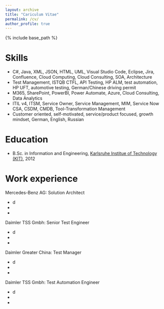 ```yaml
---
layout: archive
title: "Cariculum Vitae"
permalink: /cv/
author_profile: true
---
```


{% include base_path %}

Skills
======
* C#, Java, XML, JSON, HTML, UML, Visual Studio Code, Eclipse, Jira, Confluence, Cloud Computing, Cloud Consulting, SOA, Architecture
* Test Management, ISTQB CTFL, API Testing, HP ALM, test automation, HP UFT, automotive testing, German/Chinese driving permit   
* M365, SharePoint, PowerBI, Power Automate, Azure, Cloud Consulting, Data Analytics
* ITIL v4, ITSM, Service Owner, Service Management, MIM, Service Now CSA, CSDM, CMDB, Tool-Transformation Management
* Customer oriented, self-motivated, service/product focused, growth mindset, German, English, Russian

Education
======
* B.Sc. in Information and Engineering, [Karlsruhe Institue of Technology (KIT)](https://www.kit.edu/english/, "Karlsruhe Institute of Technology"), 2012
  
 
 Work experience
======
Mercedes-Benz AG: Solution Architect
  * d
  * 
  * 

Daimler TSS Gmbh: Senior Test Engineer
  * d
  * 
  * 
  
Daimler Greater China: Test Manager
  * d
  * 
  * 

Daimler TSS Gmbh: Test Automation Engineer
  * d
  * 
  * 
  